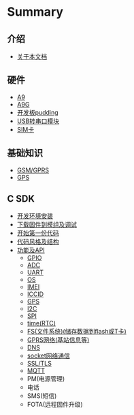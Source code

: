 # Summary

## 介绍

* [关于本文档](README.md)

## 硬件

* [A9](ying-jian/a9.md)
* [A9G](ying-jian/a9g.md)
* [开发板pudding](ying-jian/kai-fa-ban-pudding.md)
* [USB转串口模块](ying-jian/usbzhuan-chuan-kou-mo-kuai.md)
* [SIM卡](ying-jian/simqia.md)

## 基础知识

* [GSM/GPRS](ji-chu-zhi-shi/gsmgprs.md)
* [GPS](ji-chu-zhi-shi/gps.md)

## C SDK

* [开发环境安装](c-sdk/kai-fa-huan-jing-an-zhuang.md)
* [下载固件到模组及调试](c-sdk/xia-zai-bian-yi-hao-de-gu-jian-dao-mo-zu.md)
* [开始第一份代码](c-sdk/kai-shi-di-yi-fen-dai-ma.md)
* [代码风格及结构](c-sdk/dai-ma-feng-ge-ji-ming-ming-gui-ze.md)
* [功能及API](c-sdk/gong-neng-ji-api.md)
  * [GPIO](c-sdk/gong-neng-ji-api/gpio.md)
  * [ADC](c-sdk/gong-neng-ji-api/adc.md)
  * [UART](c-sdk/gong-neng-ji-api/uart.md)
  * [OS](c-sdk/gong-neng-ji-api/os.md)
  * [IMEI](c-sdk/gong-neng-ji-api/imei.md)
  * [ICCID](c-sdk/gong-neng-ji-api/ccid.md)
  * [GPS](c-sdk/gong-neng-ji-api/gps.md)
  * [I2C](c-sdk/gong-neng-ji-api/iic.md)
  * [SPI](c-sdk/gong-neng-ji-api/spi.md)
  * [time\(RTC\)](c-sdk/gong-neng-ji-api/timertc.md)
  * [FS\(文件系统\)\(储存数据到flash或T卡\)](c-sdk/gong-neng-ji-api/fswen-jian-xi-7edf2928-chu-cun-shu-ju-dao-flash-huo-t-536129.md)
  * [GPRS网络\(基站信息等\)](c-sdk/gong-neng-ji-api/gprswang-7edc28-ji-7ad929.md)
  * [DNS](c-sdk/gong-neng-ji-api/dns.md)
  * [socket网络通信](c-sdk/gong-neng-ji-api/socketwang-luo-tong-xin.md)
  * [SSL/TLS](c-sdk/gong-neng-ji-api/ssltls.md)
  * [MQTT](c-sdk/gong-neng-ji-api/mqtt.md)
  * PM\(电源管理\)
  * 电话
  * SMS\(短信\)
  * FOTA\(远程固件升级\)

